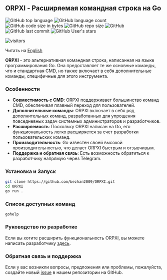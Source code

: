
## ORPXI - Расширяемая командная строка на Go

![GitHub top language](https://img.shields.io/github/languages/top/bezhan2009/ORPXI) 
![GitHub language count](https://img.shields.io/github/languages/count/bezhan2009/ORPXI)
![GitHub code size in bytes](https://img.shields.io/github/languages/code-size/bezhan2009/ORPXI)
![GitHub repo size](https://img.shields.io/github/repo-size/bezhan2009/ORPXI) 
![GitHub](https://img.shields.io/github/license/bezhan2009/ORPXI) 
![GitHub last commit](https://img.shields.io/github/last-commit/bezhan2009/ORPXI)
![GitHub User's stars](https://img.shields.io/github/stars/bezhan2009?style=social)

<p align="left">
<img src="https://visitor-badge.laobi.icu/badge?page_id=bezhan2009.ORPXI" alt="visitors"/>
</p>

Читать на [English](README.eng.md)

**ORPXI** - это альтернативная командная строка, написанная на языке программирования Go. Она предоставляет те же основные команды, что и стандартная CMD, но также включает в себя дополнительные команды, специфичные для этого инструмента.

### Особенности

- **Совместимость с CMD**: ORPXI поддерживает большинство команд CMD, обеспечивая плавный переход для пользователей.
- **Дополнительные команды**: ORPXI включает в себя ряд дополнительных команд, разработанных для упрощения повседневных задач системных администраторов и разработчиков.
- **Расширяемость**: Поскольку ORPXI написан на Go, его функциональность легко расширяется за счет разработки пользовательских команд.
- **Производительность**: Go известен своей высокой производительностью, что делает ORPXI быстрым и отзывчивым.
- **Поддержка и обратная связь**: Есть возможность обратиться к разработчику напрямую через Telegram.

### Установка и Запуск

```bash
git clone https://github.com/bezhan2009/ORPXI.git
cd ORPXI
go run .
```

### Список доступных команд

```
gohelp
```

### Руководство по разработке

Если вы хотите расширить функциональность ORPXI, вы можете написать разработчику [здесь](https://t.me/Rust_Bezhan).

### Обратная связь и поддержка

Если у вас возникли вопросы, предложения или проблемы, пожалуйста, создайте новый [issue](https://github.com/bezhan2009/ORPXI/issues/new) в нашем репозитории на GitHub.